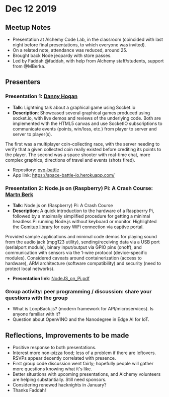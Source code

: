 # Dec 12 2019

## Meetup Notes
* Presentation at Alchemy Code Lab, in the classroom (coincided with last night before final presentations, to which everyone was invited).
* On a related note, attendance was reduced, around 25.
* Brought back Node jeopardy with store passes.
* Led by Faddah @faddah, with help from Alchemy staff/students, support from @MBerka.

## Presenters

### Presentation 1: [Danny Hogan](https://github.com/dannyhogan)
* **Talk**: Lightning talk about a graphical game using Socket.io
* **Description**: Showcased several graphical games produced using socket.io, with live demos and reviews of the underlying code. Both are implemented with the HTML5 canvas and use SocketIO subscriptions to communicate events (points, win/loss, etc.) from player to server and server to player(s).

The first was a multiplayer coin-collecting race, with the server needing to verify that a given collected coin really existed before crediting its points to the player. The second was a space shooter with real-time chat, more complex graphics, directions of travel and events (shots fired).

* Repository: [pvp-battle](https://github.com/dannyhogan/pvp-battle)
* App link: https://space-battle-io.herokuapp.com/

### Presentation 2: Node.js on (Raspberry) Pi: A Crash Course: [Martn Berk](https://github.com/mberka)
* **Talk**: Node.js on (Raspberry) Pi: A Crash Course
* **Description**: A quick introduction to the hardware of a Raspberry Pi, followed by a maximally simplified procedure for getting a minimal headless Pi running Node.js without keyboard or monitor. Highlighted the [Comitup library](https://github.com/davesteele/comitup) for easy WiFi connection via captive portal.

Provided sample applications and minimal code demos for playing sound from the audio jack (mpg123 utility), sending/receiving data via a USB port (serialport module), binary input/output via GPIO pins (onoff), and communication with sensors via the 1-wire protocol (device-specific modules). Considered caveats around containerization (access to hardware), ARM architecture (software compatibility) and security (need to protect local networks).

* **Presentation link**: [NodeJS_on_Pi.pdf](https://github.com/MBerka/presentations/blob/master/node-on-pi/NodeJS_on_Pi.pdf)

### Group activity: peer programming / discussion: share your questions with the group
* What is LoopBack.js? (modern framework for API/microservices). Is anyone familiar with it?
* Question about OpenVINO and the Nanodegree in Edge AI for IoT.

## Reflections, Improvements to be made
* Positive response to both presentations.
* Interest more non-pizza food; less of a problem if there are leftovers. RSVPs appear decently correlated with presence.
* First group code discussion went fairly; hopefully people will gather more questions knowing what it's like.
* Better situations with upcoming presentations, and Alchemy volunteers are helping substantially. Still need sponsors.
* Considering renewed hacknights in January?
* Thanks Faddah!
